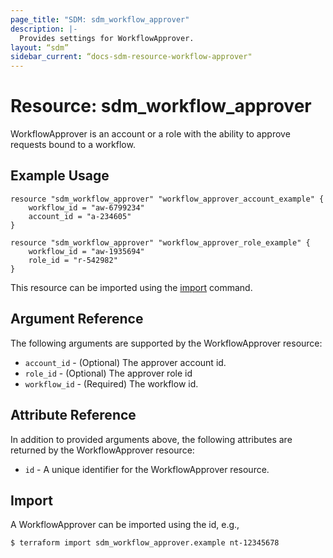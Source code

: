 ```yaml
---
page_title: "SDM: sdm_workflow_approver"
description: |-
  Provides settings for WorkflowApprover.
layout: “sdm”
sidebar_current: “docs-sdm-resource-workflow-approver"
---
```

# Resource: sdm_workflow_approver

WorkflowApprover is an account or a role with the ability to approve requests bound to a workflow.
## Example Usage

```hcl
resource "sdm_workflow_approver" "workflow_approver_account_example" {
    workflow_id = "aw-6799234"
    account_id = "a-234605"
}

resource "sdm_workflow_approver" "workflow_approver_role_example" {
    workflow_id = "aw-1935694"
    role_id = "r-542982"
}
```
This resource can be imported using the [import](https://www.terraform.io/docs/cli/commands/import.html) command.
## Argument Reference
The following arguments are supported by the WorkflowApprover resource:
* `account_id` - (Optional) The approver account id.
* `role_id` - (Optional) The approver role id
* `workflow_id` - (Required) The workflow id.
## Attribute Reference
In addition to provided arguments above, the following attributes are returned by the WorkflowApprover resource:
* `id` - A unique identifier for the WorkflowApprover resource.
## Import
A WorkflowApprover can be imported using the id, e.g.,

```
$ terraform import sdm_workflow_approver.example nt-12345678
```
